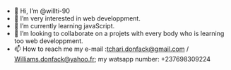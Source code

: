 - 👋 Hi, I’m @willti-90
- 👀 I’m very interested in web developpment.
- 🌱 I’m currently learning javaScript.
- 💞️ I’m looking to collaborate on a projets with every body who is learning too  web developpment.
- 📫 How to reach me  my e-mail :tchari.donfack@gmail.com / Williams.donfack@yahoo.fr; my watsapp number: +237698309224

<!---
willti-90/willti-90 is a ✨ special ✨ repository because its `README.md` (this file) appears on your GitHub profile.
You can click the Preview link to take a look at your changes.
--->
